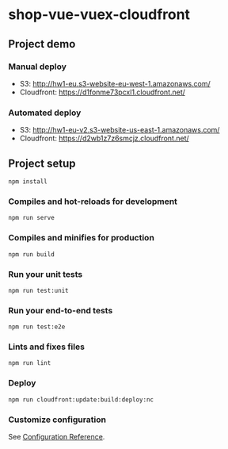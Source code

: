# shop-vue-vuex-cloudfront

## Project demo
### Manual deploy
- S3: http://hw1-eu.s3-website-eu-west-1.amazonaws.com/
- Cloudfront: https://d1fonme73pcxl1.cloudfront.net/

### Automated deploy
- S3: http://hw1-eu-v2.s3-website-us-east-1.amazonaws.com/
- Cloudfront: https://d2wb1z7z6smcjz.cloudfront.net/


## Project setup
```
npm install
```

### Compiles and hot-reloads for development
```
npm run serve
```

### Compiles and minifies for production
```
npm run build
```

### Run your unit tests
```
npm run test:unit
```

### Run your end-to-end tests
```
npm run test:e2e
```

### Lints and fixes files
```
npm run lint
```

### Deploy
```
npm run cloudfront:update:build:deploy:nc
```

### Customize configuration
See [Configuration Reference](https://cli.vuejs.org/config/).
